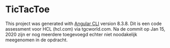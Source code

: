 # TicTacToe

This project was generated with [Angular CLI](https://github.com/angular/angular-cli) version 8.3.8.
Dit is een code assessment voor HCL (hcl.com) via tgcworld.com. Na de commit op Jan 15, 2020 zijn er nog meerdere toegevoegd echter niet noodakelijk meegenomen in de opdracht.
